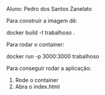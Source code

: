 Aluno: Pedro dos Santos Zanelato

Para construir a imagem dê:

  docker build -t trabalhoso .

Para rodar o container:

  docker run -p 3000:3000 trabalhoso

Para conseguir rodar a aplicação:

  1. Rode o container
  2. Abra o index.html
